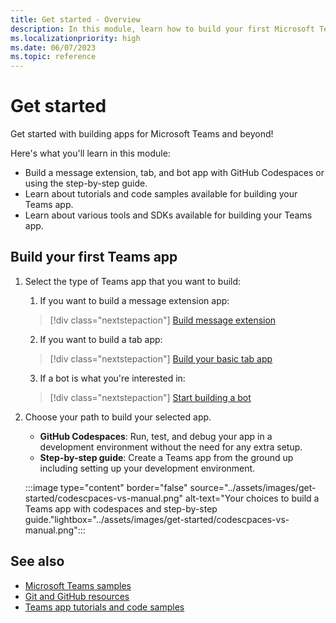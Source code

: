 ```yaml
---
title: Get started - Overview
description: In this module, learn how to build your first Microsoft Teams app based on language and developement environment, understand app capabilities, SDKs.
ms.localizationpriority: high
ms.date: 06/07/2023
ms.topic: reference
---
```


# Get started

Get started with building apps for Microsoft Teams and beyond!

Here's what you'll learn in this module:

* Build a message extension, tab, and bot app with GitHub Codespaces or using the step-by-step guide.
* Learn about tutorials and code samples available for building your Teams app.
* Learn about various tools and SDKs available for building your Teams app.

## Build your first Teams app

1. Select the type of Teams app that you want to build:

    1. If you want to build a message extension app:

    > [!div class="nextstepaction"]
    > [Build message extension](build-message-extension.md)<br>

    2. If you want to build a tab app:

    > [!div class="nextstepaction"]
    > [Build your basic tab app](build-basic-tab-app.md)<br>

    3. If a bot is what you're interested in:

    > [!div class="nextstepaction"]
    > [Start building a bot](build-notification-bot.md)

1. Choose your path to build your selected app.

   * **GitHub Codespaces**: Run, test, and debug your app in a development environment without the need for any extra setup.
   * **Step-by-step guide**: Create a Teams app from the ground up including setting up your development environment.

   :::image type="content" border="false" source="../assets/images/get-started/codescpaces-vs-manual.png" alt-text="Your choices to build a Teams app with codespaces and step-by-step guide."lightbox="../assets/images/get-started/codescpaces-vs-manual.png":::

## See also

* [Microsoft Teams samples](https://github.com/OfficeDev/Microsoft-Teams-Samples#microsoft-teams-samples)
* [Git and GitHub resources](/contribute/additional-resources)
* [Teams app tutorials and code samples](teams-toolkit-tutorial.md)
